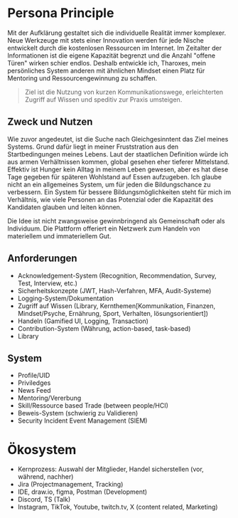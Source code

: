 # Persona Principle

Mit der Aufklärung gestaltet sich die individuelle Realität immer komplexer. Neue Werkzeuge mit stets einer Innovation werden für jede Nische entwickelt durch die kostenlosen Ressourcen im Internet. Im Zeitalter der Informationen ist die eigene Kapazität begrenzt und die Anzahl "offene Türen" wirken schier endlos. Deshalb entwickle ich, Tharoxes, mein persönliches System anderen mit ähnlichen Mindset einen Platz für Mentoring und Ressourcengewinnung zu schaffen. 

> Ziel ist die Nutzung von kurzen Kommunikationswege, erleichterten Zugriff auf Wissen und speditiv zur Praxis umsteigen. 

## Zweck und Nutzen

Wie zuvor angedeutet, ist die Suche nach Gleichgesinntent das Ziel meines Systems. Grund dafür liegt in meiner Fruststration aus den Startbedingungen meines Lebens. Laut der staatlichen Definition würde ich aus armen Verhältnissen kommen, global gesehen eher tieferer Mittelstand. Effektiv ist Hunger kein Alltag in meinem Leben gewesen, aber es hat diese Tage gegeben für späteren Wohlstand auf Essen aufzugeben. Ich glaube nicht an ein allgemeines System, um für jeden die Bildungschance zu verbessern. Ein System für bessere Bildungsmöglichkeiten steht für mich im Verhältnis, wie viele Personen an das Potenzial oder die Kapazität des Kandidaten glauben und leiten können.

Die Idee ist nicht zwangsweise gewinnbringend als Gemeinschaft oder als Individuum. Die Plattform offeriert ein Netzwerk zum Handeln von materiellem und immateriellem Gut. 

## Anforderungen

- Acknowledgement-System (Recognition, Recommendation, Survey, Test, Interview, etc.)
- Sicherheitskonzepte (JWT, Hash-Verfahren, MFA, Audit-Systeme)
- Logging-System/Dokumentation 
- Zugriff auf Wissen (Library, Kernthemen[Kommunikation, Finanzen, Mindset/Psyche, Ernährung, Sport, Verhalten, lösungsorientiert])
- Handeln (Gamified UI, Logging, Transaction)
- Contribution-System (Währung, action-based, task-based)
- Library

## System

- Profile/UID
- Priviledges
- News Feed
- Mentoring/Vererbung
- Skill/Ressource based Trade (between people/HCI)
- Beweis-System (schwierig zu Validieren)
- Security Incident Event Management (SIEM)

# Ökosystem

- Kernprozess: Auswahl der Mitglieder, Handel sicherstellen (vor, während, nachher)
- Jira (Projectmanagement, Tracking)
- IDE, draw.io, figma, Postman (Development)
- Discord, TS (Talk)
- Instagram, TikTok, Youtube, twitch.tv, X (content related, Marketing)